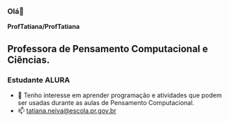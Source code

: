 ### Olá👋

**ProfTatiana/ProfTatiana**
## Professora de Pensamento Computacional e Ciências.
### Estudante ALURA
- 🔭 Tenho interesse em aprender programação e atividades que podem ser usadas durante as aulas de Pensamento Computacional.
- 📫  tatiana.neiva@escola.pr.gov.br
